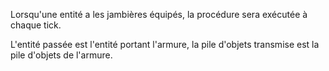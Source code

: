 Lorsqu'une entité a les jambières équipés, la procédure sera exécutée à chaque tick.

L'entité passée est l'entité portant l'armure, la pile d'objets transmise est la pile d'objets de l'armure.
